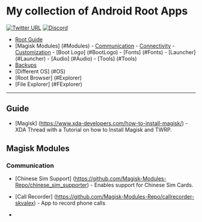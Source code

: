 # My collection of Android Root Apps

[![Twitter URL](https://img.shields.io/twitter/url/https/twitter.com/fold_left.svg?style=social&label=Follow%20%40CHEF-KOCH)]()
[![Discord](https://img.shields.io/discord/418256415874875402.svg?colorA=7289da&colorB=99aab5&label=Discord&logo=discord&maxAge=60)](https://discord.gg/P95nD69)



  - [Root Guide](#Guide)
  - [Magisk Modules] (#Modules)
		- [Communication](#communication)
		- [Connectivity](#connectivity)
		- [Customization](#customization)
		- [Boot Logo] (#BootLogo)
		- [Fonts] (#Fonts)
		- [Launcher] (#Launcher)
		- [Audio] (#Audio)
		- [Tools] (#Tools)
  - [Backups](#backups)
  - [Different OS] (#OS)
  - [Root Browser] (#Explorer)
  - [File Explorer] (#FExplorer)
  ---
  
  ## Guide
  
  * [Magisk] (https://www.xda-developers.com/how-to-install-magisk/) - XDA Thread with a Tutorial on how to Install Magisk and TWRP.
  
  ## Magisk Modules
  
  ### Communication
 
  * [Chinese Sim Support] (https://github.com/Magisk-Modules-Repo/chinese_sim_supporter) - Enables support for Chinese Sim Cards. 
  
  * [Call Recorder] (https://github.com/Magisk-Modules-Repo/callrecorder-skvalex) - App to record phone calls
  
  * 